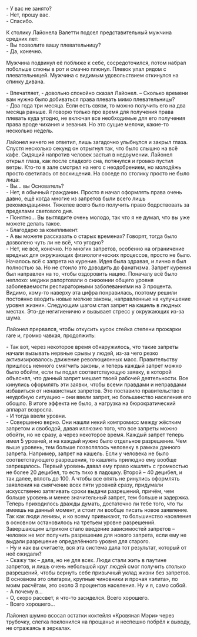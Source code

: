 \- У вас не занято?  
\- Нет, прошу вас.  
\- Спасибо.

К столику Лайонела Валетти подсел представительный мужчина средних лет:  
\- Вы позволите вашу плевательницу?  
\- Да, конечно.

Мужчина подвинул её поближе к себе, сосредоточился, потом набрал побольше слюны в рот и смачно плюнул. Плевок упал рядом с плевательницей. Мужчина с видимым удовольствием откинулся на спинку дивана.

\- Впечатляет, - довольно спокойно сказал Лайонел. – Сколько времени вам нужно было добиваться права плевать мимо плевательницы?  
\- Два года три месяца. Если есть связи, то можно получить его на два месяца раньше. Я говорю только про время для получения права плевать куда угодно, не включая все необходимые для его получения права вроде чихания и зевания. Но это сущие мелочи, какие-то несколько недель.

Лайонел ничего не ответил, лишь загадочно улыбнулся и закрыл глаза. Спустя несколько секунд он отрыгнул так, что было слышно на всё кафе. Сидящий напротив человек застыл в недоумении. Лайонел открыл глаза, как после сладкого сна, потянулся и громко пустил ветры. Кто-то в зале смотрел на него с неодобрением, но молодёжь просто светилась от восхищения. На соседе по столику просто не было лица:  
\- Вы… вы Основатель?  
\- Нет, я обычный гражданин. Просто я начал оформлять права очень давно, ещё когда многие из запретов были всего лишь рекомендациями. Тяжелее всего было получить право бодрствовать за пределами светового дня.  
\- Понятно… Вы выглядите очень молодо, так что я не думал, что вы уже можете делать такое.  
\- Благодарю за комплимент.  
\- А вы можете рассказать о старых временах? Говорят, тогда было дозволено чуть ли не всё, что угодно?  
\- Нет, не всё, конечно. Но многих запретов, особенно на ограничение вредных для окружающих физиологических процессов, просто не было. Началось всё с запрета на курение. Идея была здравая, и лично я был полностью за. Но не стоило это доводить до фанатизма. Запрет курения был направлен на то, чтобы оздоровить нацию. Поначалу всё было неплохо: медики рапортовали о снижении общего уровня заболеваемости респираторными заболеваниями на 3 процента. Видимо, кому-то наверху эта цифра понравилась, поэтому решили постоянно вводить новые мелкие законы, направленные на «улучшение уровня жизни». Следующим шагом стал запрет на кашель в людных местах. Это-де негигиенично и вызывает стресс у окружающих из-за шума.

Лайонел прервался, чтобы откусить кусок стейка степени прожарки rare и, громко чавкая, продолжить:

\- Так вот, через некоторое время обнаружилось, что такие запреты начали вызывать нервные срывы у людей, из-за чего резко активизировалось движение революционных масс. Правительству пришлось немного смягчить законы, и теперь каждый запрет можно было обойти, если ты подал соответствующую заявку, в которой объяснял, что данный запрет мешает твоей рабочей деятельности. Все кинулись оформлять эти заявки, чтобы всеми правдами и неправдами избавиться от ненавистных запретов. Это поставило правительство в неудобную ситуацию – они ввели запрет, но большинство населения его обошло. В итоге эффекта не было, а нагрузка на бюрократический аппарат возросла.  
\- И тогда ввели уровни.  
\- Совершенно верно. Они нашли некий компромисс между жёстким запретом и свободой, давая иллюзию того, что все запреты можно обойти, но не сразу, а через некоторое время. Каждый запрет теперь имел 5 уровней, и на каждый нужно было отдельное разрешение. Чем выше уровень, тем больше позволялось человеку в рамках данного запрета. Например, запрет на кашель. Если у человека не было соответствующего разрешения, то кашлять прилюдно ему вообще запрещалось. Первый уровень давал ему право кашлять с громкостью не более 20 децибел, то есть тихо в ладошку. Второй – 40 децибел, и так далее, вплоть до 100. А чтобы все опять не ринулись оформлять заявления на смягчение всех пяти уровней сразу, придумали искусственно затягивать сроки выдачи разрешений, причём, чем больше уровень и менее значительный запрет, тем больше и задержка. Теперь приходилось дважды думать, достаточно ли тебе того, что ты имеешь на данный момент, и стоит ли вообще писать новое заявление. Так как люди ленивы, и ко всему привыкают, то большинство населения в основном остановилось на третьем уровне разрешений. Завершающим штрихом стало введение зависимостей запретов – человек не мог получить разрешение для нового запрета, если ему не выдали разрешение определённого уровня для старого.  
\- Ну и как вы считаете, вся эта система дала тот результат, который от неё ожидали?  
\- Скажу так – дала, но не для всех. Люди стали жить в паутине запретов, и лишь очень небольшой круг людей смог получить столько разрешений, чтобы вернуть себе привычный уклад жизни без запретов. В основном это олигархи, крупные чиновники и прочая «элита», по моим расчётам, это около 3 процентов населения. Ну и я, само собой.  
\- А почему в…  
\- О, скоро рассвет, я что-то засиделся. Всего хорошего.  
\- Всего хорошего…

Лайонел шумно всосал остатки коктейля «Кровяная Мэри» через трубочку, слегка поклонился на прощанье и неспешно побрёл к выходу, не отражаясь в зеркалах.
